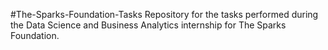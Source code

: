 #The-Sparks-Foundation-Tasks
Repository for the tasks performed during the Data Science and Business Analytics internship for The Sparks Foundation.

